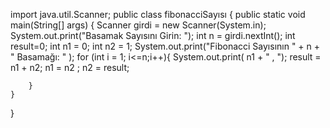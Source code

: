 import java.util.Scanner;
public class fibonacciSayısı {
    public static void main(String[] args) {
        Scanner girdi = new Scanner(System.in);
        System.out.print("Basamak Sayısını Girin: ");
        int n = girdi.nextInt();
        int result=0;
        int n1 = 0;
        int n2 = 1;
        System.out.print("Fibonacci Sayısının " + n + " Basamağı: " );
        for (int i = 1; i<=n;i++){
            System.out.print( n1 + " , ");
            result = n1 + n2;
            n1 = n2 ;
            n2 = result;
            

        }
    }
}
